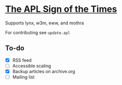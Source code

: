 # [The APL Sign of the Times](https://apl.news)

Supports lynx, w3m, eww, and mothra

For contributing see `update.apl`

## To-do

- [x] RSS feed
- [ ] Accessible scaling
- [x] Backup articles on archive.org
- [ ] Mailing list